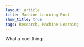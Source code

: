 ```yaml
---
layout: article
title: Machine Learning Post
show_title: true
tags: Research, Machine Learning
---
```


What a cool thing
<!--more-->
